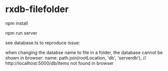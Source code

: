 # rxdb-filefolder

npm install

npm run server

see database.ts to reproduce issue:

when changing the databse name to file in a folder, the database cannot be shown in browser:
name: path.join(rootLocation, 'db', 'serverdb'), // http://localhost:5000/db/items not found in browser
